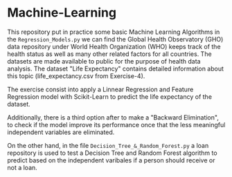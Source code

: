 # Machine-Learning

This repository put in practice some basic Machine Learning Algorithms in the `Regression_Models.py` we can find the Global Health Observatory (GHO) data repository under World Health Organization (WHO) keeps track of the health status as well as many other related factors for all countries. The datasets are made available to public for the purpose of health data analysis. The dataset "Life Expectancy" contains detailed information about this topic (life_expectancy.csv from Exercise-4).

The exercise consist into apply a Linnear Regression and Feature Regression model with Scikit-Learn to predict the life expectancy of the dataset.

Additionally, there is a third option after to make a "Backward Elimination", to check if the model improve its performance once that the less meaningful independent variables are eliminated.

On the other hand, in the file `Decision_Tree_&_Random_Forest.py` a loan repository is used to test a Decision Tree and Random Forest algorithm to predict based on the independent varibales if a person should receive or not a loan.
